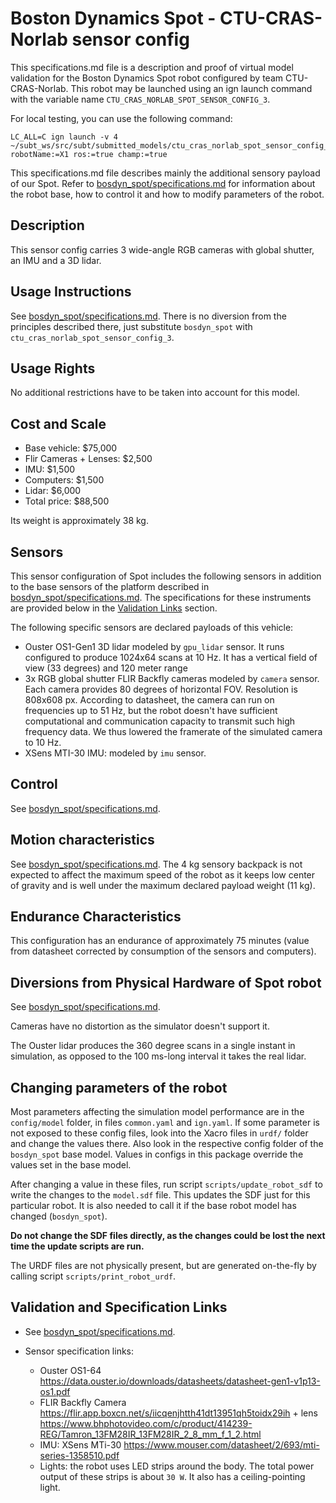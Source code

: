 # Boston Dynamics Spot - CTU-CRAS-Norlab sensor config
This specifications.md file is a description and proof of virtual model validation for the
Boston Dynamics Spot robot configured by team CTU-CRAS-Norlab. This robot may be launched using an
ign launch command with the variable name `CTU_CRAS_NORLAB_SPOT_SENSOR_CONFIG_3`.

For local testing, you can use the following command:

    LC_ALL=C ign launch -v 4 ~/subt_ws/src/subt/submitted_models/ctu_cras_norlab_spot_sensor_config_3/launch/example.ign robotName:=X1 ros:=true champ:=true

This specifications.md file describes mainly the additional sensory payload of our Spot. Refer to
[bosdyn_spot/specifications.md](../bosdyn_spot/specifications.md) for information about the robot base,
how to control it and how to modify parameters of the robot.

## Description
This sensor config carries 3 wide-angle RGB cameras with global shutter, an IMU and a 3D lidar.

## Usage Instructions

See [bosdyn_spot/specifications.md](../bosdyn_spot/specifications.md). There is no diversion from
the principles described there, just substitute `bosdyn_spot` with `ctu_cras_norlab_spot_sensor_config_3`.

## Usage Rights
No additional restrictions have to be taken into account for this model.

## Cost and Scale
* Base vehicle: $75,000
* Flir Cameras + Lenses: $2,500
* IMU: $1,500
* Computers: $1,500
* Lidar: $6,000
* Total price: $88,500

Its weight is approximately 38 kg. 

## Sensors
This sensor configuration of Spot includes the following sensors in addition to the base sensors of the platform
described in [bosdyn_spot/specifications.md](../bosdyn_spot/specifications.md).
The specifications for these instruments are provided below in the [Validation Links](#validation_links) section.

The following specific sensors are declared payloads of this vehicle:

* Ouster OS1-Gen1 3D lidar modeled by `gpu_lidar` sensor. It runs configured to produce 1024x64 scans at 10 Hz. It has a vertical field of view (33 degrees) and 120 meter range
* 3x RGB global shutter FLIR Backfly cameras modeled by `camera` sensor. Each camera provides 80 degrees of horizontal FOV. Resolution is 808x608 px. According to datasheet, the camera can run on frequencies up to 51 Hz, but the robot doesn't have sufficient computational and communication capacity to transmit such high frequency data. We thus lowered the framerate of the simulated camera to 10 Hz. 
* XSens MTI-30 IMU: modeled by `imu` sensor.

## Control

See [bosdyn_spot/specifications.md](../bosdyn_spot/specifications.md).

## Motion characteristics

See [bosdyn_spot/specifications.md](../bosdyn_spot/specifications.md).
The 4 kg sensory backpack is not expected to affect the maximum speed of the robot
as it keeps low center of gravity and is well under the maximum declared payload weight (11 kg).

## Endurance Characteristics
This configuration has an endurance of approximately 75 minutes (value from datasheet corrected
by consumption of the sensors and computers).

## Diversions from Physical Hardware of Spot robot
See [bosdyn_spot/specifications.md](../bosdyn_spot/specifications.md).

Cameras have no distortion as the simulator doesn't support it.

The Ouster lidar produces the 360 degree scans in a single instant in simulation, as opposed to the 100 ms-long interval it takes the real lidar.

## Changing parameters of the robot
Most parameters affecting the simulation model performance are in the `config/model` folder,
in files `common.yaml` and `ign.yaml`. If some parameter is not exposed to these config files,
look into the Xacro files in `urdf/` folder and change the values there. Also look in the respective
config folder of the `bosdyn_spot` base model. Values in configs in this package override the values
set in the base model.

After changing a value in these files, run script `scripts/update_robot_sdf` to write the
changes to the `model.sdf` file. This updates the SDF just for this particular robot. It is also needed
to call it if the base robot model has changed (`bosdyn_spot`).

__Do not change the SDF files directly, as the changes could be lost the next time the update scripts are run.__

The URDF files are not physically present, but are generated on-the-fly by calling script
`scripts/print_robot_urdf`.

## Validation and Specification Links
* See [bosdyn_spot/specifications.md](../bosdyn_spot/specifications.md).

* Sensor specification links:
  * Ouster OS1-64 https://data.ouster.io/downloads/datasheets/datasheet-gen1-v1p13-os1.pdf
  * FLIR Backfly Camera https://flir.app.boxcn.net/s/iicqenjhtth41dt13951qh5toidx29ih + lens https://www.bhphotovideo.com/c/product/414239-REG/Tamron_13FM28IR_13FM28IR_2_8_mm_f_1_2.html
  * IMU: XSens MTi-30 https://www.mouser.com/datasheet/2/693/mti-series-1358510.pdf
  * Lights: the robot uses LED strips around the body. The total power output of these strips is about `30 W`. It also has a ceiling-pointing light.